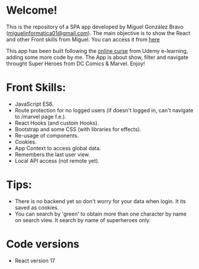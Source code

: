 # Welcome!
This is the repository of a SPA app developed by Miguel González Bravo (miguelinformatica01@gmail.com). The main objective is to show the React and other Front skills from Miguel. You can access it from [here](https://miwell99.github.io/react-heores-app/)

This app has been built following the [online curse](https://www.udemy.com/course/react-cero-experto/) from Udemy e-learning, adding some more code by me. The App is about show, filter and navigate throught Super Heroes from DC Comics & Marvel. Enjoy!

# Front Skills:
- JavaScript ES6.
- Route protection for no logged users (if doesn't logged in, can't navigate to /marvel page f.e.).
- React Hooks (and custom Hooks).
- Bootstrap and some CSS (with libraries for effects).
- Re-usage of components.
- Cookies.
- App Context to access global data.
- Remembers the last user view.
- Local API access (not remote yet).

# Tips:
- There is no backend yet so don't worry for your data when login. It its saved as cookies.
- You can search by 'green' to obtain more than one character by name on search view. It search by name of superheroes only.

# Code versions
- React version 17
